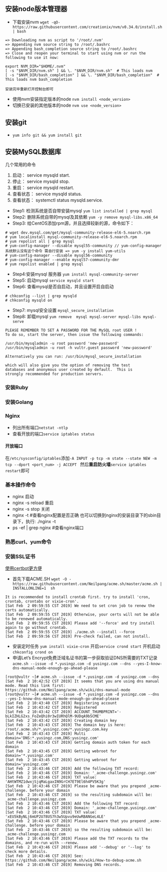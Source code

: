 ## 安装node版本管理器

- 下载安装nvm `wget -qO- https://raw.githubusercontent.com/creationix/nvm/v0.34.0/install.sh | bash`

```shell
=> Downloading nvm as script to '/root/.nvm'
=> Appending nvm source string to /root/.bashrc
=> Appending bash_completion source string to /root/.bashrc
=> Close and reopen your terminal to start using nvm or run the following to use it now:

export NVM_DIR="$HOME/.nvm"
[ -s "$NVM_DIR/nvm.sh" ] && \. "$NVM_DIR/nvm.sh"  # This loads nvm
[ -s "$NVM_DIR/bash_completion" ] && \. "$NVM_DIR/bash_completion"  # This loads nvm bash_completion

安装完毕重新打开控制台即可
```

- 使用nvm安装指定版本的node `nvm install <node_version>`
- 切换已安装的其他版本的node `nvm use <node_version>`

## 安装git

- `yum info git && yum install git`

## 安装MySQL数据库

几个常用的命令
1. 启动： service mysqld start.
2. 停止： service mysqld stop.
3. 重启： service mysqld restart.
4. 查看状态： service mysqld status.
5. 查看状态： systemctl status mysqld.service.

- Step1: 检测系统是否自带安装mysql `yum list installed | grep mysql`
- Step2: 删除系统自带的mysql及其依赖 `yum -y remove mysql-libs.x86_64`
- Step3: 给CentOS添加rpm源，并且选择较新的源，命令如下：

```shell
# wget dev.mysql.com/get/mysql-community-release-el6-5.noarch.rpm
# yum localinstall mysql-community-release-el6-5.noarch.rpm
# yum repolist all | grep mysql
# yum-config-manager --disable mysql55-community // yum-config-manager系统默认没有这个命令 需自行安装 => yum -y install yum-utils
# yum-config-manager --disable mysql56-community
# yum-config-manager --enable mysql57-community-dmr
# yum repolist enabled | grep mysql
```
- Step4:安装mysql 服务器 `yum install mysql-community-server`
- Step5: 启动mysql `service mysqld start`
- Step6: 查看mysql是否自启动，并且设置开启自启动
```shell
# chkconfig --list | grep mysqld
# chkconfig mysqld on
```
- Step7: mysql安全设置 `mysql_secure_installation`
- Step8: 卸载mysql `yum remove  mysql mysql-server mysql-libs mysql-serve`

```shell
PLEASE REMEMBER TO SET A PASSWORD FOR THE MySQL root USER !
To do so, start the server, then issue the following commands:

/usr/bin/mysqladmin -u root password 'new-password'
/usr/bin/mysqladmin -u root -h vultr.guest password 'new-password'

Alternatively you can run: /usr/bin/mysql_secure_installation

which will also give you the option of removing the test
databases and anonymous user created by default.  This is
strongly recommended for production servers.
```

### 安装Ruby

### 安装Golang

### Nginx

- 列出所有端口`netstat -ntlp`
- 查看开放的端口`service iptables status`

#### 开放端口
在`/etc/sysconfig/iptables`添加`-A INPUT -p tcp -m state --state NEW -m tcp --dport <port_num> -j ACCEPT `
然后**重启防火墙**`service iptables restart`即可

### 基本操作命令
- nginx 启动
- nginx -s reload 重启
- nginx -s stop 关闭
- nginx -t   #查看nginx配置是否正确  也可以切换到nginx的安装目录下的sbin目录下，执行: ./nginx -t
- ps -ef | grep nginx  #查看nginx端口

### 熟悉curl、yum命令

### 安装SSL证书

[使用certbot更方便](https://certbot.eff.org/lets-encrypt/centosrhel7-nginx)

- 首先下载ACME.SH `wget -O -  https://raw.githubusercontent.com/Neilpang/acme.sh/master/acme.sh | INSTALLONLINE=1  sh`
```shell
It is recommended to install crontab first. try to install 'cron, crontab, crontabs or vixie-cron'.
[Sat Feb  2 09:59:55 CST 2019] We need to set cron job to renew the certs automatically.
[Sat Feb  2 09:59:55 CST 2019] Otherwise, your certs will not be able to be renewed automatically.
[Sat Feb  2 09:59:55 CST 2019] Please add '--force' and try install again to go without crontab.
[Sat Feb  2 09:59:55 CST 2019] ./acme.sh --install --force
[Sat Feb  2 09:59:56 CST 2019] Pre-check failed, can not install.
```
- 安装定时任务 `yum install vixie-cron`
  开启`service crond start`
  开机启动`chkconfig crond on`
- 申请Let’s Encrypt免费泛域名证书的第一步获取验证DNS所需要的TXT记录`acme.sh --issue -d *.yusingz.com -d yusingz.com --dns --yes-I-know-dns-manual-mode-enough-go-ahead-please`
```shell
[root@vultr ~]# acme.sh --issue -d *.yusingz.com -d yusingz.com --dns
[Sat Feb  2 10:42:52 CST 2019] It seems that you are using dns manual mode. Read this link first: https://github.com/Neilpang/acme.sh/wiki/dns-manual-mode
[root@vultr ~]# acme.sh --issue -d *.yusingz.com -d yusingz.com --dns --yes-I-know-dns-manual-mode-enough-go-ahead-please
[Sat Feb  2 10:43:40 CST 2019] Registering account
[Sat Feb  2 10:43:42 CST 2019] Registered
[Sat Feb  2 10:43:42 CST 2019] ACCOUNT_THUMBPRINT='-bLkIZHLG2xs_FoZeQhi0r3wIURhQlM-9UDqA9bSCME'
[Sat Feb  2 10:43:42 CST 2019] Creating domain key
[Sat Feb  2 10:43:43 CST 2019] The domain key is here: /root/.acme.sh/*.yusingz.com/*.yusingz.com.key
[Sat Feb  2 10:43:43 CST 2019] Multi domain='DNS:*.yusingz.com,DNS:yusingz.com'
[Sat Feb  2 10:43:43 CST 2019] Getting domain auth token for each domain
[Sat Feb  2 10:43:45 CST 2019] Getting webroot for domain='*.yusingz.com'
[Sat Feb  2 10:43:45 CST 2019] Getting webroot for domain='yusingz.com'
[Sat Feb  2 10:43:46 CST 2019] Add the following TXT record:
[Sat Feb  2 10:43:46 CST 2019] Domain: '_acme-challenge.yusingz.com'
[Sat Feb  2 10:43:46 CST 2019] TXT value: 'AHtWTMZ1dwxjSjqMaLgaxIN9GrCH7ET9El6h4PV5K3g'
[Sat Feb  2 10:43:46 CST 2019] Please be aware that you prepend _acme-challenge. before your domain
[Sat Feb  2 10:43:46 CST 2019] so the resulting subdomain will be: _acme-challenge.yusingz.com
[Sat Feb  2 10:43:46 CST 2019] Add the following TXT record:
[Sat Feb  2 10:43:46 CST 2019] Domain: '_acme-challenge.yusingz.com'
[Sat Feb  2 10:43:46 CST 2019] TXT value: 'xEU5kByNLj6mUP2U78US7h3w5Upvu9eUwRBANGeL4LE'
[Sat Feb  2 10:43:46 CST 2019] Please be aware that you prepend _acme-challenge. before your domain
[Sat Feb  2 10:43:46 CST 2019] so the resulting subdomain will be: _acme-challenge.yusingz.com
[Sat Feb  2 10:43:46 CST 2019] Please add the TXT records to the domains, and re-run with --renew.
[Sat Feb  2 10:43:46 CST 2019] Please add '--debug' or '--log' to check more details.
[Sat Feb  2 10:43:46 CST 2019] See: https://github.com/Neilpang/acme.sh/wiki/How-to-debug-acme.sh
[Sat Feb  2 10:43:46 CST 2019] Removing DNS records.
```